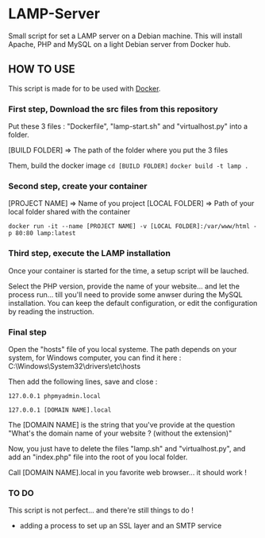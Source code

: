 # LAMP-Server
Small script for set a LAMP server on a Debian machine. This will install Apache, PHP and MySQL on a light Debian server from Docker hub.

## HOW TO USE

This script is made for to be used with [Docker](https://www.docker.com/).

### First step, Download the src files from this repository
Put these 3 files : "Dockerfile", "lamp-start.sh" and "virtualhost.py" into a folder.

[BUILD FOLDER] => The path of the folder where you put the 3 files

Them, build the docker image
`cd [BUILD FOLDER]`
`docker build -t lamp .`

### Second step, create your container
[PROJECT NAME] => Name of you project
[LOCAL FOLDER] => Path of your local folder shared with the container

`docker run -it --name [PROJECT NAME] -v [LOCAL FOLDER]:/var/www/html -p 80:80 lamp:latest`

### Third step, execute the LAMP installation
Once your container is started for the time, a setup script will be lauched.

Select the PHP version, provide the name of your website... and let the process run...
till you'll need to provide some anwser during the MySQL installation.
You can keep the default configuration, or edit the configuration by reading the instruction.

### Final step
Open the "hosts" file of you local systeme.
The path depends on your system, for Windows computer, you can find it here : C:\Windows\System32\drivers\etc\hosts

Then add the following lines, save and close :

`127.0.0.1 phpmyadmin.local`

`127.0.0.1 [DOMAIN NAME].local`

The [DOMAIN NAME] is the string that you've provide at the question "What's the domain name of your website ? (without the extension)"

Now, you just have to delete the files "lamp.sh" and "virtualhost.py", and add an "index.php" file into the root of you local folder.

Call [DOMAIN NAME].local in you favorite web browser... it should work !

### TO DO
This script is not perfect... and there're still things to do !
* adding a process to set up an SSL layer and an SMTP service
